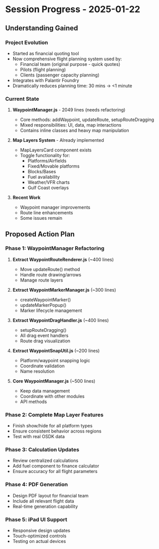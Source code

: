 # Session Progress - 2025-01-22

## Understanding Gained

### Project Evolution
- Started as financial quoting tool
- Now comprehensive flight planning system used by:
  - Financial team (original purpose - quick quotes)
  - Pilots (flight planning)
  - Clients (passenger capacity planning)
- Integrates with Palantir Foundry
- Dramatically reduces planning time: 30 mins → <1 minute

### Current State
1. **WaypointManager.js** - 2049 lines (needs refactoring)
   - Core methods: addWaypoint, updateRoute, setupRouteDragging
   - Mixed responsibilities: UI, data, map interactions
   - Contains inline classes and heavy map manipulation

2. **Map Layers System** - Already implemented
   - MapLayersCard component exists
   - Toggle functionality for:
     - Platforms/Airfields
     - Fixed/Movable platforms
     - Blocks/Bases
     - Fuel availability
     - Weather/VFR charts
     - Gulf Coast overlays

3. **Recent Work**
   - Waypoint manager improvements
   - Route line enhancements
   - Some issues remain

## Proposed Action Plan

### Phase 1: WaypointManager Refactoring
1. **Extract WaypointRouteRenderer.js** (~400 lines)
   - Move updateRoute() method
   - Handle route drawing/arrows
   - Manage route layers

2. **Extract WaypointMarkerManager.js** (~300 lines)
   - createWaypointMarker()
   - updateMarkerPopup()
   - Marker lifecycle management

3. **Extract WaypointDragHandler.js** (~400 lines)
   - setupRouteDragging()
   - All drag event handlers
   - Route drag visualization

4. **Extract WaypointSnapUtil.js** (~200 lines)
   - Platform/waypoint snapping logic
   - Coordinate validation
   - Name resolution

5. **Core WaypointManager.js** (~500 lines)
   - Keep data management
   - Coordinate with other modules
   - API methods

### Phase 2: Complete Map Layer Features
- Finish show/hide for all platform types
- Ensure consistent behavior across regions
- Test with real OSDK data

### Phase 3: Calculation Updates
- Review centralized calculations
- Add fuel component to finance calculator
- Ensure accuracy for all flight parameters

### Phase 4: PDF Generation
- Design PDF layout for financial team
- Include all relevant flight data
- Real-time generation capability

### Phase 5: iPad UI Support
- Responsive design updates
- Touch-optimized controls
- Testing on actual devices
